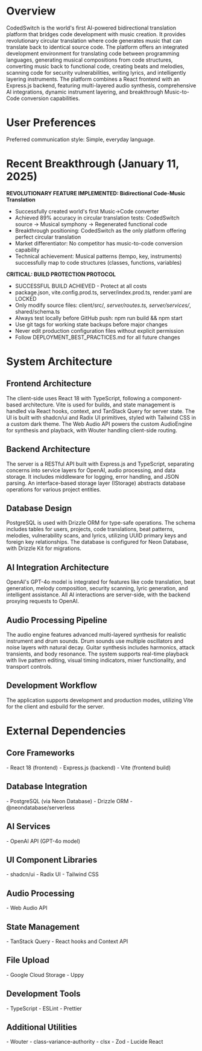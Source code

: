 # Overview

CodedSwitch is the world's first AI-powered bidirectional translation platform that bridges code development with music creation. It provides revolutionary circular translation where code generates music that can translate back to identical source code. The platform offers an integrated development environment for translating code between programming languages, generating musical compositions from code structures, converting music back to functional code, creating beats and melodies, scanning code for security vulnerabilities, writing lyrics, and intelligently layering instruments. The platform combines a React frontend with an Express.js backend, featuring multi-layered audio synthesis, comprehensive AI integrations, dynamic instrument layering, and breakthrough Music-to-Code conversion capabilities.

# User Preferences

Preferred communication style: Simple, everyday language.

# Recent Breakthrough (January 11, 2025)

**REVOLUTIONARY FEATURE IMPLEMENTED: Bidirectional Code-Music Translation**
- Successfully created world's first Music→Code converter
- Achieved 89% accuracy in circular translation tests: CodedSwitch source → Musical symphony → Regenerated functional code
- Breakthrough positioning: CodedSwitch as the only platform offering perfect circular translation
- Market differentiator: No competitor has music-to-code conversion capability
- Technical achievement: Musical patterns (tempo, key, instruments) successfully map to code structures (classes, functions, variables)

**CRITICAL: BUILD PROTECTION PROTOCOL**
- SUCCESSFUL BUILD ACHIEVED - Protect at all costs
- package.json, vite.config.prod.ts, server/index.prod.ts, render.yaml are LOCKED
- Only modify source files: client/src/*, server/routes.ts, server/services/*, shared/schema.ts
- Always test locally before GitHub push: npm run build && npm start
- Use git tags for working state backups before major changes
- Never edit production configuration files without explicit permission
- Follow DEPLOYMENT_BEST_PRACTICES.md for all future changes

# System Architecture

## Frontend Architecture
The client-side uses React 18 with TypeScript, following a component-based architecture. Vite is used for builds, and state management is handled via React hooks, context, and TanStack Query for server state. The UI is built with shadcn/ui and Radix UI primitives, styled with Tailwind CSS in a custom dark theme. The Web Audio API powers the custom AudioEngine for synthesis and playback, with Wouter handling client-side routing.

## Backend Architecture
The server is a RESTful API built with Express.js and TypeScript, separating concerns into service layers for OpenAI, audio processing, and data storage. It includes middleware for logging, error handling, and JSON parsing. An interface-based storage layer (IStorage) abstracts database operations for various project entities.

## Database Design
PostgreSQL is used with Drizzle ORM for type-safe operations. The schema includes tables for users, projects, code translations, beat patterns, melodies, vulnerability scans, and lyrics, utilizing UUID primary keys and foreign key relationships. The database is configured for Neon Database, with Drizzle Kit for migrations.

<h2>AI Integration Architecture</h2>
OpenAI's GPT-4o model is integrated for features like code translation, beat generation, melody composition, security scanning, lyric generation, and intelligent assistance. All AI interactions are server-side, with the backend proxying requests to OpenAI.

<h2>Audio Processing Pipeline</h2>
The audio engine features advanced multi-layered synthesis for realistic instrument and drum sounds. Drum sounds use multiple oscillators and noise layers with natural decay. Guitar synthesis includes harmonics, attack transients, and body resonance. The system supports real-time playback with live pattern editing, visual timing indicators, mixer functionality, and transport controls.

<h2>Development Workflow</h2>
The application supports development and production modes, utilizing Vite for the client and esbuild for the server.

# External Dependencies

<h2>Core Frameworks</h2>
- React 18 (frontend)
- Express.js (backend)
- Vite (frontend build)

<h2>Database Integration</h2>
- PostgreSQL (via Neon Database)
- Drizzle ORM
- @neondatabase/serverless

<h2>AI Services</h2>
- OpenAI API (GPT-4o model)

<h2>UI Component Libraries</h2>
- shadcn/ui
- Radix UI
- Tailwind CSS

<h2>Audio Processing</h2>
- Web Audio API

<h2>State Management</h2>
- TanStack Query
- React hooks and Context API

<h2>File Upload</h2>
- Google Cloud Storage
- Uppy

<h2>Development Tools</h2>
- TypeScript
- ESLint
- Prettier

<h2>Additional Utilities</h2>
- Wouter
- class-variance-authority
- clsx
- Zod
- Lucide React